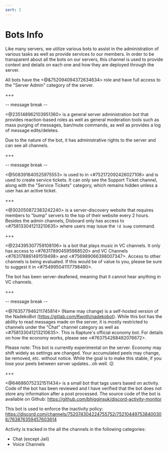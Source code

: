 ```yaml
---
sort: 2
---
```


# Bots Info

Like many servers, we utilize various bots to assist in the administration of various tasks as well as provide services to our members.  In order to be transparent about all the bots on our servers, this channel is used to provide context and details on each one and how they are deployed through the server.

All bots have the <@&752094094372634634> role and have full access to the "Server Admin" category of the server.

+++

-- message break --

<@235148962103951360> is a general server administration bot that provides reaction-based roles as well as general moderation tools such as mass purging of messages, ban/mute commands, as well as provides a log of message edits/deletes.

Due to the nature of the bot, it has administrative rights to the server and can see all channels.

+++

-- message break --

<@508391840525975553> is used to in <#752172092426027108> and is used to create service tickets.  It can only see the Support Ticket channel, along with the "Service Tickets" category, which remains hidden unless a user has an active ticket.

+++

<@302050872383242240> is a server-discovery website that requires members to "bump" servers to the top of their website every 2 hours.  Besides the admin channels, Disboard only has access to <#758133041213210635> where users may issue the `!d bump` command.

+++

<@234395307759108106> is a bot that plays music in VC channels. It only has access to <#763178904595988520> and VC Channels <#763178861491519498> and <#756989066398007347>. Access to other channels is being evaluated. If this would be of value to you, please be sure to suggest it in <#754995041117798480>.

The bot has been server-deafened, meaning that it cannot hear anything in VC channels.

+++

-- message break --

<@763577946211745814> (Name may change) is a self-hosted version of the NadekoBot (<https://gitlab.com/Kwoth/nadekobot>).  While this bot has the ability to read messages made on the server, it is mostly restricted to channels under the "Chat" channel category as well as <#758133041213210635>.  This is Rapture's official economy bot.  For details on how the economy works, please see <#763754268482076672>.

Please note: This bot is currently experimental on the server.  Economy may shift widely as settings are changed.  Your accumulated peels may change, be removed, etc. without notice.  While the goal is to make this stable, if you lose your peels between server updates...oh well.  :wink:

+++

<@646860752321511434> is a small bot that tags users based on activity.  Code of the bot has been reviewed and I have verified that the bot does not store any information after a post processed.  The source code of the bot is available on Github: <https://github.com/bhigginsuk/discord-activity-monitor>

This bot is used to enforce the inactivity policy: https://discord.com/channels/752074304224755752/752104497538400306/763876359457603614

Activity is tracked in the all the channels in the following categories:
- Chat (except Jail)
- Voice Channels
